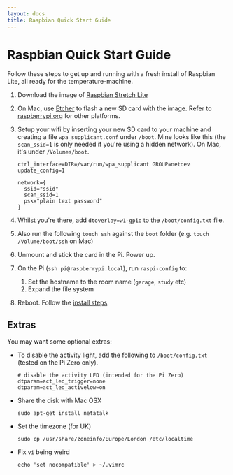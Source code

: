 ```yaml
---
layout: docs
title: Raspbian Quick Start Guide
---
```


# Raspbian Quick Start Guide

Follow these steps to get up and running with a fresh install of Raspbian Lite, all ready for the temperature-machine.

1. Download the image of [Raspbian Stretch Lite](https://www.raspberrypi.org/downloads/raspbian/)
1. On Mac, use [Etcher](https://etcher.io/) to flash a new SD card with the image. Refer to [raspberrypi.org](https://www.raspberrypi.org/documentation/installation/installing-images/) for other platforms.
1. Setup your wifi by inserting your new SD card to your machine and creating a file `wpa_supplicant.conf` under `/boot`. Mine looks like this (the `scan_ssid=1` is only needed if you're using a hidden network). On Mac, it's under `/Volumes/boot`.

    ```
    ctrl_interface=DIR=/var/run/wpa_supplicant GROUP=netdev
    update_config=1
    
    network={
      ssid="ssid"
      scan_ssid=1
      psk="plain text password"
    }
    ```
1. Whilst you're there, add `dtoverlay=w1-gpio` to the `/boot/config.txt` file.
1. Also run the following `touch ssh` against the `boot` folder (e.g. `touch /Volume/boot/ssh` on Mac)
1. Unmount and stick the card in the Pi. Power up. 
1. On the Pi (`ssh pi@raspberrypi.local`), run `raspi-config` to:
    1. Set the hostname to the room name (`garage`, `study` etc) 
    1. Expand the file system
1. Reboot. Follow the [install steps](installing.html).


## Extras

You may want some optional extras:
 
* To disable the activity light, add the following to `/boot/config.txt` (tested on the Pi Zero only).

    ```                                 
    # disable the activity LED (intended for the Pi Zero)
    dtparam=act_led_trigger=none
    dtparam=act_led_activelow=on 
    ```
* Share the disk with Mac OSX

    ```
    sudo apt-get install netatalk
    ```
* Set the timezone (for UK)

    ```
    sudo cp /usr/share/zoneinfo/Europe/London /etc/localtime
    ```
* Fix `vi` being weird

    ```
    echo 'set nocompatible' > ~/.vimrc
    ```

